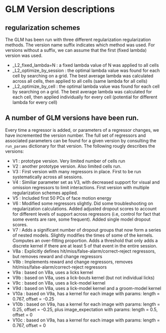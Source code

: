 # GLM Version descriptions

## regularization schemes
The GLM has been run with three different regularization regularization methods. The version name suffix indicates which method was used. For versions without a suffix, we can assume that the first (fixed lambda) version was used.

* _L2_fixed_lambda=N : a fixed lambda value of N was applied to all cells
* _L2_optimize_by_session : the optimal lambda value was found for each cell by searching on a grid. The best average lambda was calculated across all cells, then applied to all cells (same lambda for all cells)
* _L2_optimize_by_cell : the optimal lambda value was found for each cell by searching on a grid. The best average lambda was calculated for each cell, then applied individually for every cell (potential for different lambda for every cell)

## A number of GLM versions have been run.
Every time a regressor is added, or parameters of a regressor changes, we have incremented the version number. The full set of regressors and associated parameters can be found for a given version by consulting the `run_params` dictionary for that version. The following rougly describes the versions:

* V1 : prototype version. Very limited number of cells run
* V2 : another prototype version. Also limited cells run.
* V3 : First version with many regressors in place. First to be run systematically across all sessions.
* V4 : Similiar parameter set as V3, with decreased support for visual and omission regressors to limit interactions. First version with multiple regularization schemes applied.
* V5 : Included first 50 PCs of face motion energy
* V6 : Modified some regressors slightly. Did some troubleshooting on regularization calculations. Added adjusted dropout scores to account for different levels of support across regressors (i.e, control for fact that some events are rare, some frequent). Added single model dropout scores.
* V7 : Adds a significant number of dropout groups that now form a series of nested models. Slightly modifies the times of some of the kernels. Computes an over-fitting proportion. Adds a threshold that only adds a discrete kernel if there are at least 5 of that event in the entire session. 
* V8a : Explicitly defines hit/miss/false-alarm/correct-reject regressors, but removes reward and change regressors
* V8b : Implements reward and change regressors, removes hit/miss/false-alarm/correct-reject regressors
* V9a : based on V8a, uses a licks kernel
* V9b : based on V8a, uses a lick-bouts kernel (but not individual licks)
* V9c : based on V8a, uses a lick-model kernel
* V9d : based on V8a, uses a lick-model kernel and a groom-model kernel
* V10a : based on V9a, has a kernel for each image with params: length = 0.767, offset = -0.25
* V10b : based on V9a, has a kernel for each image with params: length = 0.25, offset = -0.25, plus image_expectation with params: length = 0.5, offset = 0
* V10c : based on V9a, has a kernel for each image with params: length = 0.767, offset = 0